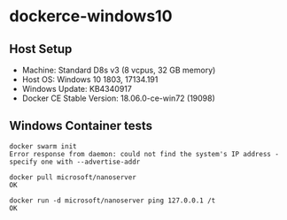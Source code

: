 # dockerce-windows10

## Host Setup
* Machine: Standard D8s v3 (8 vcpus, 32 GB memory)
* Host OS: Windows 10 1803, 17134.191
* Windows Update: KB4340917
* Docker CE Stable Version: 18.06.0-ce-win72 (19098)

## Windows Container tests

``` 
docker swarm init
Error response from daemon: could not find the system's IP address - specify one with --advertise-addr
```

```
docker pull microsoft/nanoserver
OK
```

```
docker run -d microsoft/nanoserver ping 127.0.0.1 /t
OK
```
